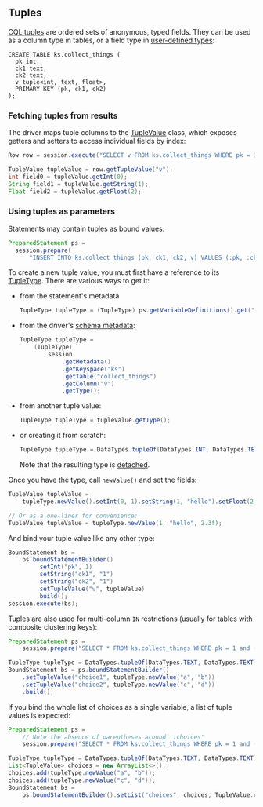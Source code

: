 ## Tuples

[CQL tuples][cql_doc] are ordered sets of anonymous, typed fields. They can be used as a column type
in tables, or a field type in [user-defined types](../udts/):

```
CREATE TABLE ks.collect_things (
  pk int,
  ck1 text,
  ck2 text,
  v tuple<int, text, float>,
  PRIMARY KEY (pk, ck1, ck2)
);
```

### Fetching tuples from results

The driver maps tuple columns to the [TupleValue] class, which exposes getters and setters to access
individual fields by index:

```java
Row row = session.execute("SELECT v FROM ks.collect_things WHERE pk = 1").one();

TupleValue tupleValue = row.getTupleValue("v");
int field0 = tupleValue.getInt(0);
String field1 = tupleValue.getString(1);
Float field2 = tupleValue.getFloat(2);
```

### Using tuples as parameters

Statements may contain tuples as bound values:

```java
PreparedStatement ps =
  session.prepare(
      "INSERT INTO ks.collect_things (pk, ck1, ck2, v) VALUES (:pk, :ck1, :ck2, :v)");
```

To create a new tuple value, you must first have a reference to its [TupleType]. There are various
ways to get it:
  
* from the statement's metadata

    ```java
    TupleType tupleType = (TupleType) ps.getVariableDefinitions().get("v").getType();
    ```

* from the driver's [schema metadata](../metadata/schema/):

    ```java
    TupleType tupleType =
        (TupleType)
            session
                .getMetadata()
                .getKeyspace("ks")
                .getTable("collect_things")
                .getColumn("v")
                .getType();
    ```

* from another tuple value:

    ```java
    TupleType tupleType = tupleValue.getType();
    ``` 
  
* or creating it from scratch:

    ```java
    TupleType tupleType = DataTypes.tupleOf(DataTypes.INT, DataTypes.TEXT, DataTypes.FLOAT);
    ```

    Note that the resulting type is [detached](../detachable_types).
  
Once you have the type, call `newValue()` and set the fields:

```java
TupleValue tupleValue =
    tupleType.newValue().setInt(0, 1).setString(1, "hello").setFloat(2, 2.3f);

// Or as a one-liner for convenience:
TupleValue tupleValue = tupleType.newValue(1, "hello", 2.3f);
```

And bind your tuple value like any other type:

```java
BoundStatement bs =
    ps.boundStatementBuilder()
        .setInt("pk", 1)
        .setString("ck1", "1")
        .setString("ck2", "1")
        .setTupleValue("v", tupleValue)
        .build();
session.execute(bs);
```

Tuples are also used for multi-column `IN` restrictions (usually for tables with composite
clustering keys):

```java
PreparedStatement ps =
    session.prepare("SELECT * FROM ks.collect_things WHERE pk = 1 and (ck1, ck2) IN (:choice1, :choice2)");

TupleType tupleType = DataTypes.tupleOf(DataTypes.TEXT, DataTypes.TEXT);
BoundStatement bs = ps.boundStatementBuilder()
    .setTupleValue("choice1", tupleType.newValue("a", "b"))
    .setTupleValue("choice2", tupleType.newValue("c", "d"))
    .build();
```

If you bind the whole list of choices as a single variable, a list of tuple values is expected:

```java
PreparedStatement ps =
    // Note the absence of parentheses around ':choices'
    session.prepare("SELECT * FROM ks.collect_things WHERE pk = 1 and (ck1, ck2) IN :choices");

TupleType tupleType = DataTypes.tupleOf(DataTypes.TEXT, DataTypes.TEXT);
List<TupleValue> choices = new ArrayList<>();
choices.add(tupleType.newValue("a", "b"));
choices.add(tupleType.newValue("c", "d"));
BoundStatement bs =
    ps.boundStatementBuilder().setList("choices", choices, TupleValue.class).build();
```

[cql_doc]: https://docs.datastax.com/en/cql/3.3/cql/cql_reference/tupleType.html

[TupleType]:  https://docs.datastax.com/en/drivers/java/4.1/com/datastax/oss/driver/api/core/type/TupleType.html
[TupleValue]: https://docs.datastax.com/en/drivers/java/4.1/com/datastax/oss/driver/api/core/data/TupleValue.html
